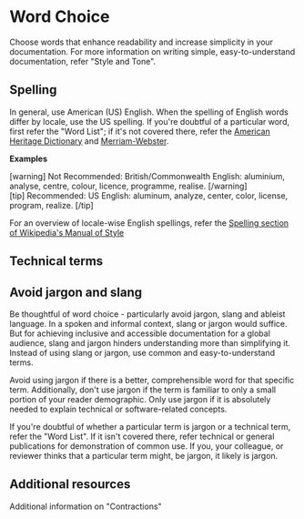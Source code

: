 # Word Choice

Choose words that enhance readability and increase simplicity in your documentation.
For more information on writing simple, easy-to-understand documentation, refer "Style and Tone".

## Spelling

In general, use American (US) English. When the spelling of English words differ by locale, use the US spelling.
If you're doubtful of a particular word, first refer the "Word List"; if it's not covered there, refer the [American Heritage Dictionary](https://ahdictionary.com/) and [Merriam-Webster](https://www.merriam-webster.com/).

**Examples**

[warning] Not Recommended: British/Commonwealth English: aluminium, analyse, centre, colour, licence, programme, realise. [/warning]  
[tip] Recommended: US English: aluminum, analyze, center, color, license, program, realize. [/tip]

For an overview of locale-wise English spellings, refer the [Spelling section of Wikipedia's Manual of Style](https://en.wikipedia.org/wiki/Wikipedia:Manual_of_Style/Spelling)

## Technical terms


## Avoid jargon and slang

Be thoughtful of word choice - particularly avoid jargon, slang and ableist language. In a spoken and informal context, slang or jargon would suffice. But for achieving inclusive and accessible documentation for a global audience, slang and jargon hinders understanding more than simplifying it. Instead of using slang or jargon, use common and easy-to-understand terms.

Avoid using jargon if there is a better, comprehensible word for that specific term. Additionally, don't use jargon if the term is familiar to only a small portion of your reader demographic. Only use jargon if it is absolutely needed to explain technical or software-related concepts.

If you're doubtful of whether a particular term is jargon or a technical term, refer the "Word List". If it isn't covered there, refer technical or general publications for demonstration of common use. If you, your colleague, or reviewer thinks that a particular term might, be jargon, it likely is jargon. 

## Additional resources

Additional information on "Contractions"
